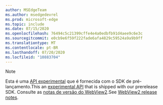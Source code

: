 ```yaml
---
author: MSEdgeTeam
ms.author: msedgedevrel
ms.prod: microsoft-edge
ms.topic: include
ms.date: 07/15/2020
ms.openlocfilehash: 76494c5c21399cffe4e4a0edbfb91d4aee9c6e3c
ms.sourcegitcommit: e0cb9e6f59f222fade6afa4829c59524a9a9b9ff
ms.translationtype: MT
ms.contentlocale: pt-BR
ms.lasthandoff: 07/20/2020
ms.locfileid: "10883704"
---
```

> [!NOTE]
> <span data-ttu-id="5868e-101">Esta é uma [API experimental][ExperimentalAPIs] que é fornecida com o SDK de pré-lançamento.</span><span class="sxs-lookup"><span data-stu-id="5868e-101">This an [experimental API][ExperimentalAPIs] that is shipped with our prerelease SDK.</span></span> <span data-ttu-id="5868e-102">Consulte as [notas de versão do WebView2][WebView2ReleaseNotes].</span><span class="sxs-lookup"><span data-stu-id="5868e-102">See [WebView2 release notes][WebView2ReleaseNotes].</span></span>

<!-- image links -->  

<!-- links -->  

[WebView2ReleaseNotes]: /microsoft-edge/webview2/releasenotes "Notas de versão do WebView2"
[ExperimentalAPIs]: /microsoft-edge/webview2/concepts/versioning#experimental-apis "APIs experimentais"
